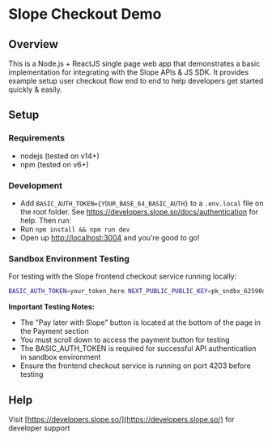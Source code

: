 # Slope Checkout Demo
## Overview
This is a Node.js + ReactJS single page web app that demonstrates a basic implementation for
integrating with the Slope APIs & JS SDK. It provides example setup user checkout flow end to end
to help developers get started quickly & easily.
## Setup
### Requirements
- nodejs (tested on v14+)
- npm (tested on v6+)

### Development
- Add `BASIC_AUTH_TOKEN={YOUR_BASE_64_BASIC_AUTH}` to a `.env.local` file on the root folder. See 
https://developers.slope.so/docs/authentication for help. Then run:
- Run `npm install && npm run dev` 
- Open up [http://localhost:3004](http://localhost:3004) and you're good to go!

### Sandbox Environment Testing

For testing with the Slope frontend checkout service running locally:

```bash
BASIC_AUTH_TOKEN=your_token_here NEXT_PUBLIC_PUBLIC_KEY=pk_sndbx_62590d4d470c46c3a7dea3145af8dad0675d687ec9b749f889f125fff1e90b22 NEXT_PUBLIC_CHECKOUT_HOST=http://localhost:4203 npm run dev
```

**Important Testing Notes:**
- The "Pay later with Slope" button is located at the bottom of the page in the Payment section
- You must scroll down to access the payment button for testing
- The BASIC_AUTH_TOKEN is required for successful API authentication in sandbox environment
- Ensure the frontend checkout service is running on port 4203 before testing

## Help
Visit [https://developers.slope.so/](https://developers.slope.so/) for developer support
